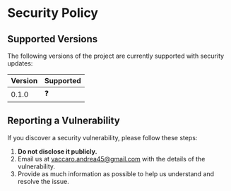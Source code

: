 # Security Policy

## Supported Versions

The following versions of the project are currently supported with security updates:

| Version | Supported          |
|---------|--------------------|
| 0.1.0   | :question:         |

## Reporting a Vulnerability

If you discover a security vulnerability, please follow these steps:

1. **Do not disclose it publicly.**
2. Email us at [vaccaro.andrea45@gmail.com](mailto:vaccaro.andrea45@gmail.com) with the details of the vulnerability.
3. Provide as much information as possible to help us understand and resolve the issue.